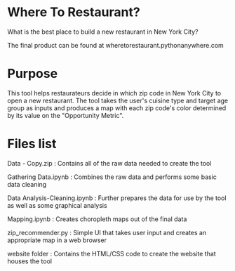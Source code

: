 # Where To Restaurant?
What is the best place to build a new restaurant in New York City?

The final product can be found at wheretorestaurant.pythonanywhere.com

# Purpose
This tool helps restaurateurs decide in which zip code in New York City to open a new restaurant. The tool takes the user's cuisine type and target age group as inputs and produces a map with each zip code's color determined by its value on the "Opportunity Metric".

# Files list
Data - Copy.zip  :  Contains all of the raw data needed to create the tool

Gathering Data.ipynb  :  Combines the raw data and performs some basic data cleaning

Data Analysis-Cleaning.ipynb  :  Further prepares the data for use by the tool as well as some graphical analysis

Mapping.ipynb  :  Creates choropleth maps out of the final data

zip_recommender.py  :  Simple UI that takes user input and creates an appropriate map in a web browser

website folder  :  Contains the HTML/CSS code to create the website that houses the tool

